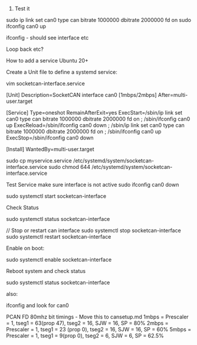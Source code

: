 1. Test it

sudo ip link set can0 type can bitrate 1000000 dbitrate 2000000 fd on
sudo ifconfig can0 up


ifconfig - should see interface etc

Loop back etc?

How to add a service Ubuntu 20+


Create a Unit file to define a systemd service:

vim socketcan-interface.service

[Unit]
Description=SocketCAN interface can0 [1mbps/2mbps]
After=multi-user.target

[Service]
Type=oneshot
RemainAfterExit=yes
ExecStart=/sbin/ip link set can0 type can bitrate 1000000 dbitrate 2000000 fd on ; /sbin/ifconfig can0 up
ExecReload=/sbin/ifconfig can0 down ; /sbin/ip link set can0 type can bitrate 1000000 dbitrate 2000000 fd on ; /sbin/ifconfig can0 up
ExecStop=/sbin/ifconfig can0 down

[Install]
WantedBy=multi-user.target


sudo cp myservice.service /etc/systemd/system/socketcan-interface.service
sudo chmod 644 /etc/systemd/system/socketcan-interface.service


Test Service
make sure interface is not active
sudo ifconfig can0 down

sudo systemctl start socketcan-interface

Check Status

sudo systemctl status socketcan-interface

<INSERT CORRECT OUTPUT HERE>

// Stop or restart can interface
sudo systemctl stop socketcan-interface
sudo systemctl restart socketcan-interface


Enable on boot:

sudo systemctl enable socketcan-interface

Reboot system and check status

sudo systemctl status socketcan-interface

also:

ifconfig and look for can0



PCAN FD 80mhz bit timings - Move this to cansetup.md
1mbps = Prescaler = 1, tseg1 = 63(prop 47), tseg2 = 16, SJW = 16, SP = 80%
2mbps = Prescaler = 1, tseg1 = 23 (prop 0), tseg2 = 16, SJW = 16, SP = 60%
5mbps = Prescaler = 1, tseg1 = 9(prop 0),  tseg2 = 6, SJW = 6,  SP = 62.5%

